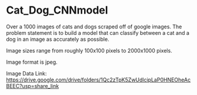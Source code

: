# Cat_Dog_CNNmodel

Over a 1000 images of cats and dogs scraped off of google images. The problem statement is to build a model that can classify between a cat and a dog in an image as accurately as possible.

Image sizes range from roughly 100x100 pixels to 2000x1000 pixels.

Image format is jpeg.




Image Data Link: 
https://drive.google.com/drive/folders/1Qc2zTpK5ZwUdlcipLaP0HNEOheAcBEEC?usp=share_link
